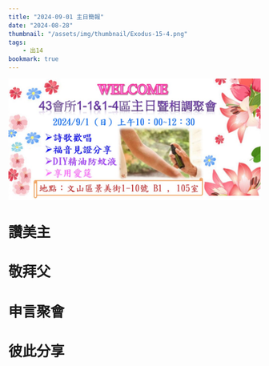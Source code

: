 ```yaml
---
title: "2024-09-01 主日簡報"
date: "2024-08-28"
thumbnail: "/assets/img/thumbnail/Exodus-15-4.png"
tags:
    - 出14
bookmark: true
---
```


<img src="/assets/img/thumbnail/20240901.jpg" style="box-shadow: 5px 5px 10px \#888;">

# 讚美主

# 敬拜父

# 申言聚會

# 彼此分享